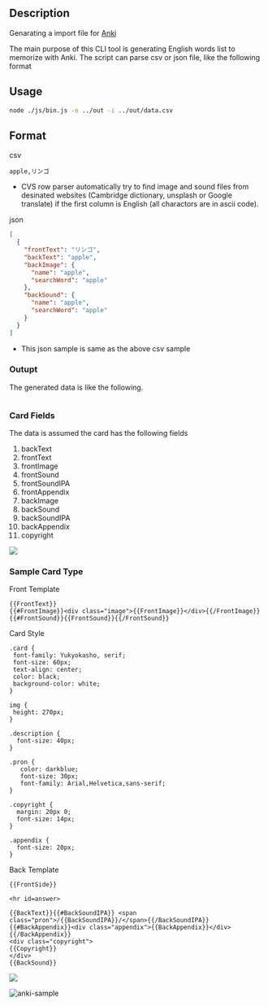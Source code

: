 ## Description

Genarating a import file for [Anki](https://ankiweb.net)

The main purpose of this CLI tool is generating English words list to memorize with Anki. The script can parse csv or json file, like the following format

## Usage

```bash
node ./js/bin.js -o ../out -i ../out/data.csv
```

## Format

csv

```csv
apple,リンゴ
```

- CVS row parser automatically try to find image and sound files from desinated websites (Cambridge dictionary, unsplash or Google translate) if the first column is English (all charactors are in ascii code).

json

```json
[
  {
    "frontText": "リンゴ",
    "backText": "apple",
    "backImage": {
      "name": "apple",
      "searchWord": "apple"
    },
    "backSound": {
      "name": "apple",
      "searchWord": "apple"
    }
  }
]
```

- This json sample is same as the above csv sample

### Outupt

The generated data is like the following.

```

```

### Card Fields

The data is assumed the card has the following fields

1. backText
2. frontText
3. frontImage
4. frontSound
5. frontSoundIPA
6. frontAppendix
7. backImage
8. backSound
9. backSoundIPA
10. backAppendix
11. copyright

![](https://user-images.githubusercontent.com/494278/50670442-040c9c80-100f-11e9-919c-d14dbecfcadd.png)

### Sample Card Type

Front Template

```
{{FrontText}}
{{#FrontImage}}<div class="image">{{FrontImage}}</div>{{/FrontImage}}
{{#FrontSound}}{{FrontSound}}{{/FrontSound}}
```

Card Style

```
.card {
 font-family: Yukyokasho, serif;
 font-size: 60px;
 text-align: center;
 color: black;
 background-color: white;
}

img {
 height: 270px;
}

.description {
  font-size: 40px;
}

.pron {
   color: darkblue;
   font-size: 30px;
   font-family: Arial,Helvetica,sans-serif;
}

.copyright {
  margin: 20px 0;
  font-size: 14px;
}

.appendix {
  font-size: 20px;
}
```

Back Template

```
{{FrontSide}}

<hr id=answer>

{{BackText}}{{#BackSoundIPA}} <span class="pron">/{{BackSoundIPA}}/</span>{{/BackSoundIPA}}
{{#BackAppendix}}<div class="appendix">{{BackAppendix}}</div>{{/BackAppendix}}
<div class="copyright">
{{Copyright}}
</div>
{{BackSound}}
```

![](https://user-images.githubusercontent.com/494278/50670441-03740600-100f-11e9-941f-33822891cea8.png)

![anki-sample](https://user-images.githubusercontent.com/494278/50671484-8d26d200-1015-11e9-82ee-92657968c9af.gif)
